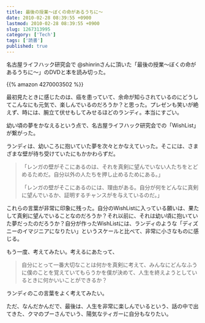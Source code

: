 ```yaml
---
title: 最後の授業〜ぼくの命があるうちに〜
date: 2010-02-28 08:39:55 +0900
lastmod: 2010-02-28 08:39:55 +0900
slug: 1267313995
category: ['Tech']
tags: ['読書']
published: true
---
```


名古屋ライフハック研究会で @shinrinさんに頂いた「最後の授業〜ぼくの命があるうちに〜」のDVDと本を読み切った。

{{% amazon 4270003502 %}}

最初見たときに感じたのは、癌を患っていて、余命が知らされているのにどうしてこんなにも元気で、楽しんでいるのだろうか？と思った。プレゼンも笑いが絶えず、時には、腕立て伏せもしてみせるほどのランディ。本当にすごい。

幼い頃の夢をかなえるという点で、名古屋ライフハック研究会での「WishList」が繋がった。

ランディは、幼いころに抱いていた夢を次々とかなえていった。そこには、さまざまな壁が待ち受けていたにもかかわらずだ。


> 「レンガの壁がそこにあるのは、それを真剣に望んでいない人たちをとどめるためだ。自分以外の人たちを押し止めるためにある。」
> 
> 「レンガの壁がそこにあるのには、理由がある。自分が何をどんなに真剣に望んでいるか、証明するチャンスがを与えているのだ。」

これらの言葉が非常に印象に残った。自分のWishListに入っている願いは、果たして真剣に望んでいることなのだろうか？それ以前に、それは幼い頃に抱いていた夢だったのだろうか？自分が作ったWishListには、ランディのような「ディズニーのイマジニアになりたい」というスケールと比べて、非常に小さなものに感じる。

もう一度、考えてみたい。考えるにあたって、

> 自分にとって一番大切なことは何かを真剣に考えて、みんなにどんなふうに僕のことを覚えていてもらうかを僕が決めて、人生を終えようとしているときに何かいいことができるか？

ランディのこの言葉をよく考えてみたい。

ただ、なんだかんだで、最後は、人生を非常に楽しんでいるという、話の中で出てきた、クマのプーさんでいう、陽気なティガーに自分もなりたい。

